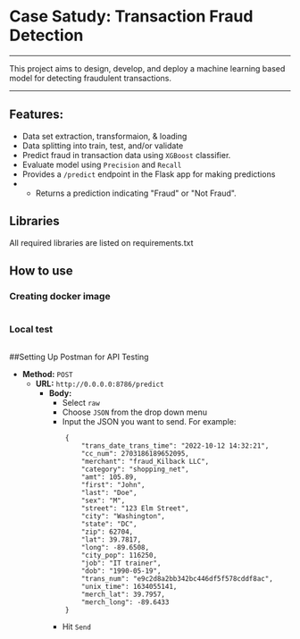 # Case Satudy: Transaction Fraud Detection
___
This project aims to design, develop, and deploy a machine learning based model for detecting fraudulent transactions. 
___
## Features:
  - Data set extraction, transformaion, & loading
  - Data splitting into train, test, and/or validate
  - Predict fraud in transaction data using `XGBoost` classifier.
  - Evaluate model using `Precision` and `Recall`
  - Provides  a `/predict` endpoint in the Flask app for making predictions
  - - Returns a prediction indicating "Fraud" or "Not Fraud".

## Libraries
All required libraries are listed on requirements.txt

## How to use
### Creating docker image
```docker buildx build -t ""<docker_user_name>/705.603:Fraud_Detection_1" --platform linux/amd64,linux/arm64 --push .
```
### Local test
```docker run -v <host directory>:/output ccarino/705.603:Fraud_Detection_1
```
##Setting Up Postman for API Testing
- **Method:** `POST`
  - **URL:** `http://0.0.0.0:8786/predict`
    - **Body:** 
      - Select `raw`
      - Choose `JSON` from the drop down menu
      - Input the JSON you want to send. For example:
      ```
          {
              "trans_date_trans_time": "2022-10-12 14:32:21",
              "cc_num": 2703186189652095,
              "merchant": "fraud_Kilback LLC",
              "category": "shopping_net",
              "amt": 105.89,
              "first": "John",
              "last": "Doe",
              "sex": "M",
              "street": "123 Elm Street",
              "city": "Washington",
              "state": "DC",
              "zip": 62704,
              "lat": 39.7817,
              "long": -89.6508,
              "city_pop": 116250,
              "job": "IT trainer",
              "dob": "1990-05-19",
              "trans_num": "e9c2d8a2bb342bc446df5f578cddf8ac",
              "unix_time": 1634055141,
              "merch_lat": 39.7957,
              "merch_long": -89.6433
          }
      ```     
      - Hit `Send`


  

  
